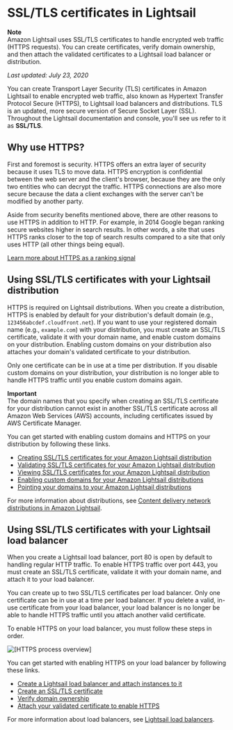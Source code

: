 # SSL/TLS certificates in Lightsail<a name="understanding-tls-ssl-certificates-in-lightsail-https"></a>

**Note**  
Amazon Lightsail uses SSL/TLS certificates to handle encrypted web traffic \(HTTPS requests\)\. You can create certificates, verify domain ownership, and then attach the validated certificates to a Lightsail load balancer or distribution\.

 *Last updated: July 23, 2020* 

You can create Transport Layer Security \(TLS\) certificates in Amazon Lightsail to enable encrypted web traffic, also known as Hypertext Transfer Protocol Secure \(HTTPS\), to Lightsail load balancers and distributions\. TLS is an updated, more secure version of Secure Socket Layer \(SSL\)\. Throughout the Lightsail documentation and console, you'll see us refer to it as **SSL/TLS**\.

## Why use HTTPS?<a name="why-use-https"></a>

First and foremost is security\. HTTPS offers an extra layer of security because it uses TLS to move data\. HTTPS encryption is confidential between the web server and the client's browser, because they are the only two entities who can decrypt the traffic\. HTTPS connections are also more secure because the data a client exchanges with the server can't be modified by another party\.

Aside from security benefits mentioned above, there are other reasons to use HTTPS in addition to HTTP\. For example, in 2014 Google began ranking secure websites higher in search results\. In other words, a site that uses HTTPS ranks closer to the top of search results compared to a site that only uses HTTP \(all other things being equal\)\.

 [Learn more about HTTPS as a ranking signal](https://webmasters.googleblog.com/2014/08/https-as-ranking-signal.html) 

## Using SSL/TLS certificates with your Lightsail distribution<a name="using-ssl-tls-with-distribution"></a>

HTTPS is required on Lightsail distributions\. When you create a distribution, HTTPS is enabled by default for your distribution's default domain \(e\.g\., `123456abcdef.cloudfront.net`\)\. If you want to use your registered domain name \(e\.g\., `example.com`\) with your distribution, you must create an SSL/TLS certificate, validate it with your domain name, and enable custom domains on your distribution\. Enabling custom domains on your distribution also attaches your domain's validated certificate to your distribution\.

Only one certificate can be in use at a time per distribution\. If you disable custom domains on your distribution, your distribution is no longer able to handle HTTPS traffic until you enable custom domains again\.

**Important**  
The domain names that you specify when creating an SSL/TLS certificate for your distribution cannot exist in another SSL/TLS certificate across all Amazon Web Services \(AWS\) accounts, including certificates issued by AWS Certificate Manager\.

You can get started with enabling custom domains and HTTPS on your distribution by following these links\.
+ [Creating SSL/TLS certificates for your Amazon Lightsail distribution](amazon-lightsail-create-a-distribution-certificate.md)
+ [Validating SSL/TLS certificates for your Amazon Lightsail distribution](amazon-lightsail-validating-a-distribution-certificate.md)
+ [Viewing SSL/TLS certificates for your Amazon Lightsail distribution](amazon-lightsail-viewing-distribution-certificates.md)
+ [Enabling custom domains for your Amazon Lightsail distributions](amazon-lightsail-enabling-distribution-custom-domains.md)
+ [Pointing your domains to your Amazon Lightsail distributions](amazon-lightsail-point-domain-to-distribution.md)

For more information about distributions, see [Content delivery network distributions in Amazon Lightsail](amazon-lightsail-content-delivery-network-distributions.md)\.

## Using SSL/TLS certificates with your Lightsail load balancer<a name="using-ssl-tls-with-load-balancer"></a>

When you create a Lightsail load balancer, port 80 is open by default to handling regular HTTP traffic\. To enable HTTPS traffic over port 443, you must create an SSL/TLS certificate, validate it with your domain name, and attach it to your load balancer\.

You can create up to two SSL/TLS certificates per load balancer\. Only one certificate can be in use at a time per load balancer\. If you delete a valid, in\-use certificate from your load balancer, your load balancer is no longer be able to handle HTTPS traffic until you attach another valid certificate\.

To enable HTTPS on your load balancer, you must follow these steps in order\.

![\[HTTPS process overview\]](https://d9yljz1nd5001.cloudfront.net/en_us/a825044edce3b3cf14c8cdbea7367d2e/images/create-https-load-balancer-process-summary.png)

You can get started with enabling HTTPS on your load balancer by following these links\.
+  [Create a Lightsail load balancer and attach instances to it](create-lightsail-load-balancer-and-attach-lightsail-instances.md) 
+  [Create an SSL/TLS certificate](create-tls-ssl-certificate-and-attach-to-lightsail-load-balancer-https.md) 
+  [Verify domain ownership](verify-tls-ssl-certificate-using-dns-cname-https.md) 
+  [Attach your validated certificate to enable HTTPS](attach-validated-certificate-to-load-balancer.md) 

For more information about load balancers, see [Lightsail load balancers](understanding-lightsail-load-balancers.md)\.